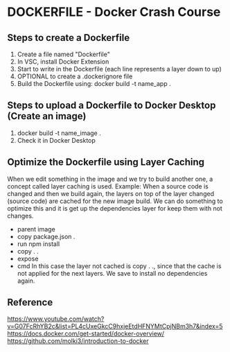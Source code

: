 # DOCKERFILE - Docker Crash Course

## Steps to create a Dockerfile
1. Create a file named "Dockerfile"
2. In VSC, install Docker Extension
3. Start to write in the Dockerfile (each line represents a layer down to up)
4. OPTIONAL to create a .dockerignore file
5. Build the Dockerfile using: docker build -t name_app .

## Steps to upload a Dockerfile to Docker Desktop (Create an image)
1. docker build -t name_image .
2. Check it in Docker Desktop

## Optimize the Dockerfile using Layer Caching
When we edit something in the image and we try to build another one, a concept called layer caching is used.
Example:
When a source code is changed and then we build again, the layers on top of the layer changed (source code) are cached for the new image build.
We can do something to optimize this and it is get up the dependencies layer for keep them with not changes.
- parent image
- copy package.json .
- run npm install
- copy . .
- expose
- cmd
In this case the layer not cached is copy . ., since that the cache is not applied for the next layers. We save to install no dependencies again.

## Reference
https://www.youtube.com/watch?v=G07FcRhYB2c&list=PL4cUxeGkcC9hxjeEtdHFNYMtCpjNBm3h7&index=5
https://docs.docker.com/get-started/docker-overview/
https://github.com/molki3/introduction-to-docker